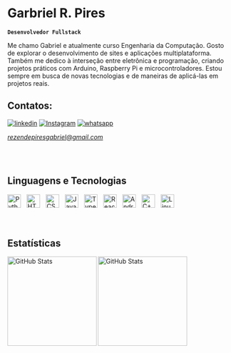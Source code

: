 # Garbriel R. Pires

**`Desenvolvedor Fullstack`**

Me chamo Gabriel e atualmente curso Engenharia da Computação. Gosto de explorar o desenvolvimento de sites e aplicações multiplataforma.
Também me dedico à interseção entre eletrônica e programação, criando projetos práticos com Arduino, Raspberry Pi e microcontroladores. Estou sempre em busca de novas tecnologias e de maneiras de aplicá-las em projetos reais.


## Contatos:
[![linkedin](https://img.shields.io/badge/Linkedin-teste?style=for-the-badge&logo=LINKEDIN&color=blue)](https://www.linkedin.com/in/grp-0892ret/)
[![Instagram](https://img.shields.io/badge/Instagram-teste?style=for-the-badge&logo=Instagram&color=purple)](https://www.instagram.com/ga_rpires/)
[![whatsapp](https://img.shields.io/badge/whatsapp-teste?style=for-the-badge&logo=whatsapp&color=white)](https://wa.me/5534993417077?text=Ol%C3%A1!%20Fale%20com%20o%20Gabriel)

*rezendepiresgabriel@gmail.com*

<br/>
<br/>

## Linguagens e Tecnologias

<img 
    align="left" 
    alt="Python" 
    title="Python"
    width="30px" 
    style="padding-right: 10px;" 
    src="https://cdn.jsdelivr.net/gh/devicons/devicon@latest/icons/python/python-original.svg" 
/>
<img 
    align="left" 
    alt="HTML"
    title="HTML" 
    width="30px" 
    style="padding-right: 10px;" 
    src="https://cdn.jsdelivr.net/gh/devicons/devicon@latest/icons/html5/html5-original.svg" 
/>
<img 
    align="left" 
    alt="CSS" 
    title="CSS"
    width="30px" 
    style="padding-right: 10px;" 
    src="https://cdn.jsdelivr.net/gh/devicons/devicon@latest/icons/css3/css3-original.svg" 
/>
<img 
    align="left" 
    alt="JavaScript" 
    title="JavaScript"
    width="30px" 
    style="padding-right: 10px;" 
    src="https://cdn.jsdelivr.net/gh/devicons/devicon@latest/icons/javascript/javascript-original.svg" 
/>
<img 
    align="left" 
    alt="TypeScript"
    title="TypeScript" 
    width="30px" 
    style="padding-right: 10px;" 
    src="https://cdn.jsdelivr.net/gh/devicons/devicon@latest/icons/typescript/typescript-original.svg" 
/>
<img 
    align="left" 
    alt="React"
    title="React" 
    width="30px" 
    style="padding-right: 10px;" 
    src="https://cdn.jsdelivr.net/gh/devicons/devicon@latest/icons/react/react-original.svg" 
/>
<img 
    align="left" 
    alt="Android" 
    title="Android"
    width="30px" 
    style="padding-right: 10px;" 
    src="https://cdn.jsdelivr.net/gh/devicons/devicon@latest/icons/android/android-plain.svg"       
/>
<img 
    align="left" 
    alt="C++" 
    title="C++"
    width="30px" 
    style="padding-right: 10px;" 
    src="https://cdn.jsdelivr.net/gh/devicons/devicon@latest/icons/cplusplus/cplusplus-original.svg"    
/>
<img 
    align="left" 
    alt="Linux" 
    title="Linux"
    width="30px" 
    style="padding-right: 10px;" 
    src="https://cdn.jsdelivr.net/gh/devicons/devicon@latest/icons/java/java-original-wordmark.svg"
/>
          
<br/>
<br/>
<br/>
<br/>

## Estatísticas

<p>
  <img 
    align="left" 
    alt="GitHub Stats" 
    height="200" 
    src="https://github-readme-stats.vercel.app/api?username=boosa515&show_icons=true&theme=dark&include_all_commits=true&locale=pt-br" 
  />

<img 
      align="left" 
      alt="GitHub Stats" 
      height="200" 
      src="https://github-readme-stats.vercel.app/api/top-langs/?username=boosa515&theme=dark&layout=compact&custom_title=Tecnologias&langs_count=9" 
  />

</p>

